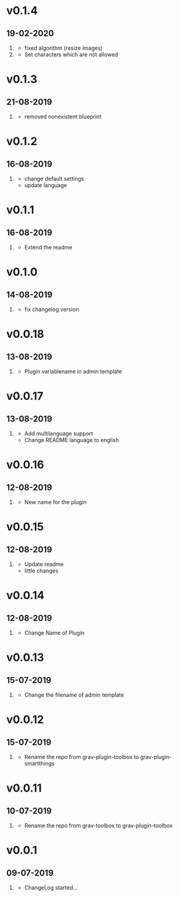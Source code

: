 # v0.1.4
## 19-02-2020

1. [](#bugfix)
    * fixed algorithm (resize images)
1. [](#new)
    * Set characters which are not allowed
# v0.1.3
## 21-08-2019

1. [](#improved)
    * removed nonexistent blueprint
# v0.1.2
## 16-08-2019

1. [](#improved)
    * change default settings
    * update language

# v0.1.1
## 16-08-2019

1. [](#improved)
    * Extend the readme
    
# v0.1.0
## 14-08-2019

1. [](#bugfix)
    * fix changelog version

# v0.0.18
## 13-08-2019

1. [](#bugfix)
    * Plugin variablename in admin template

# v0.0.17
## 13-08-2019

1. [](#new)
    * Add multilanguage support
    * Change README language to english
    
# v0.0.16
## 12-08-2019

1. [](#new)
    * New name for the plugin
    
# v0.0.15
## 12-08-2019

1. [](#bugfix)
    * Update readme
    * little changes
    
# v0.0.14
## 12-08-2019

1. [](#improved)
    * Change Name of Plugin
    
# v0.0.13
## 15-07-2019

1. [](#bugfix)
    * Change the filename of admin template

# v0.0.12
## 15-07-2019

1. [](#improved)
    * Rename the repo from grav-plugin-toolbox to grav-plugin-smartthings
    
# v0.0.11
## 10-07-2019

1. [](#improved)
    * Rename the repo from grav-toolbox to grav-plugin-toolbox
    
# v0.0.1
## 09-07-2019

1. [](#new)
    * ChangeLog started...
